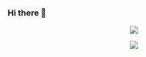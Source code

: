 ### Hi there 👋

<p align="center">
  <img align="center" src="https://hits.seeyoufarm.com/api/count/incr/badge.svg?url=https%3A%2F%2Fgithub.com%2Fsongpang&count_bg=%2379C83D&title_bg=%23555555&icon=github.svg&icon_color=%23E7E7E7&title=Whose+hits&edge_flat=false" />
</p>

<p align="center">
  <img align="center" src="https://github-readme-stats.vercel.app/api/pin/?username=songpang&repo=github-readme-stats" />
</p>
